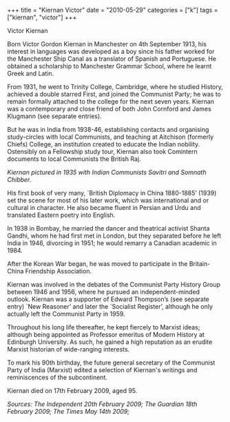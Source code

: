 +++
title = "Kiernan Victor"
date = "2010-05-29"
categories = ["k"]
tags = ["kiernan", "victor"]
+++

Victor Kiernan

Born Victor Gordon Kiernan in Manchester on 4th September 1913, his interest in languages was developed as a boy since his father worked for the Manchester Ship Canal as a translator of Spanish and Portuguese. He obtained a scholarship to Manchester Grammar School, where he learnt Greek and Latin. 

From 1931, he went to Trinity College, Cambridge, where he studied History, achieved a double starred First, and joined the Communist Party; he was to remain formally attached to the college for the next seven years. Kiernan was a contemporary and close friend of both John Cornford and James Klugmann (see separate entries). 

But he was in India from 1938-46, establishing contacts and organising study-circles with local Communists, and teaching at Aitchison (formerly Chiefs) College, an institution created to educate the Indian nobility. Ostensibly on a Fellowship study tour, Kiernan also took Comintern documents to local Communists the British Raj. 

_Kiernan pictured in 1935 with Indian Communists Savitri and Somnath Chibber._

His first book of very many, \`British Diplomacy in China 1880-1885’ (1939) set the scene for most of his later work, which was international and or cultural in character. He also became fluent in Persian and Urdu and translated Eastern poetry into English.

In 1938 in Bombay, he married the dancer and theatrical activist Shanta Gandhi, whom he had first met in London, but they separated before he left India in 1946, divorcing in 1951; he would remarry a Canadian academic in 1984. 

After the Korean War began, he was moved to participate in the Britain-China Friendship Association. 

Kiernan was involved in the debates of the Communist Party History Group between 1946 and 1956, where he pursued an independent-minded outlook. Kiernan was a supporter of Edward Thompson’s (see separate entry) \`New Reasoner’ and later the \`Socialist Register’, although he only actually left the Communist Party in 1959.  

Throughout his long life thereafter, he kept fiercely to Marxist ideas; although being appointed as Professor emeritus of Modern History at Edinburgh University. As such, he gained a high reputation as an erudite Marxist historian of wide-ranging interests.

To mark his 90th birthday, the future general secretary of the Communist Party of India (Marxist) edited a selection of Kiernan's writings and reminiscences of the subcontinent. 

Kiernan died on 17th February 2009, aged 95.

_Sources: The Independent 20th February 2009; The Guardian 18th February 2009; The Times May 14th 2009;_
